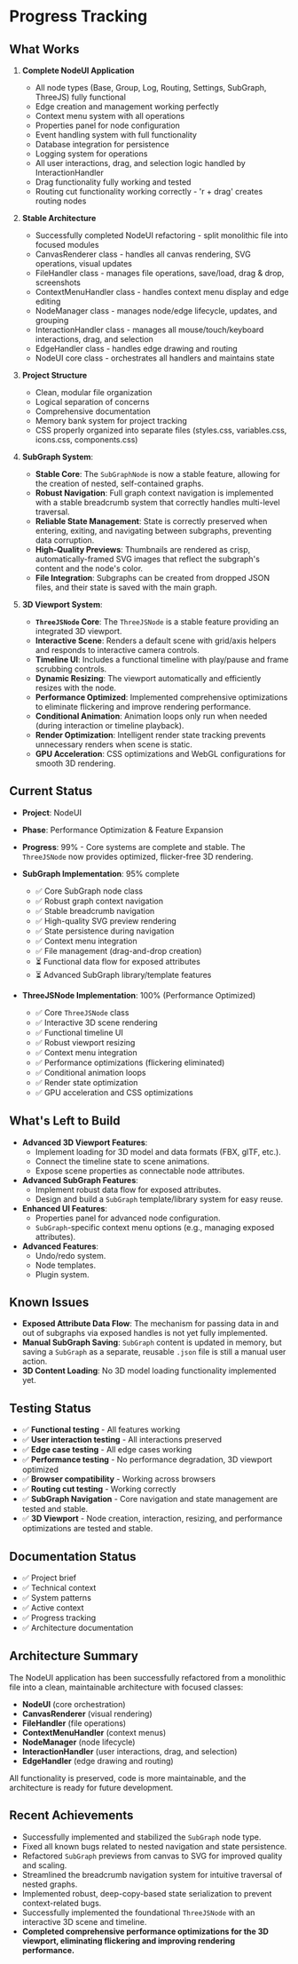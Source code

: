 # Progress Tracking

## What Works
1. **Complete NodeUI Application**
   - All node types (Base, Group, Log, Routing, Settings, SubGraph, ThreeJS) fully functional
   - Edge creation and management working perfectly
   - Context menu system with all operations
   - Properties panel for node configuration
   - Event handling system with full functionality
   - Database integration for persistence
   - Logging system for operations
   - All user interactions, drag, and selection logic handled by InteractionHandler
   - Drag functionality fully working and tested
   - Routing cut functionality working correctly - 'r + drag' creates routing nodes

2. **Stable Architecture**
   - Successfully completed NodeUI refactoring - split monolithic file into focused modules
   - CanvasRenderer class - handles all canvas rendering, SVG operations, visual updates
   - FileHandler class - manages file operations, save/load, drag & drop, screenshots
   - ContextMenuHandler class - handles context menu display and edge editing
   - NodeManager class - manages node/edge lifecycle, updates, and grouping
   - InteractionHandler class - manages all mouse/touch/keyboard interactions, drag, and selection
   - EdgeHandler class - handles edge drawing and routing
   - NodeUI core class - orchestrates all handlers and maintains state

3. **Project Structure**
   - Clean, modular file organization
   - Logical separation of concerns
   - Comprehensive documentation
   - Memory bank system for project tracking
   - CSS properly organized into separate files (styles.css, variables.css, icons.css, components.css)

4. **SubGraph System**:
   - **Stable Core**: The `SubGraphNode` is now a stable feature, allowing for the creation of nested, self-contained graphs.
   - **Robust Navigation**: Full graph context navigation is implemented with a stable breadcrumb system that correctly handles multi-level traversal.
   - **Reliable State Management**: State is correctly preserved when entering, exiting, and navigating between subgraphs, preventing data corruption.
   - **High-Quality Previews**: Thumbnails are rendered as crisp, automatically-framed SVG images that reflect the subgraph's content and the node's color.
   - **File Integration**: Subgraphs can be created from dropped JSON files, and their state is saved with the main graph.

5. **3D Viewport System**:
   - **`ThreeJSNode` Core**: The `ThreeJSNode` is a stable feature providing an integrated 3D viewport.
   - **Interactive Scene**: Renders a default scene with grid/axis helpers and responds to interactive camera controls.
   - **Timeline UI**: Includes a functional timeline with play/pause and frame scrubbing controls.
   - **Dynamic Resizing**: The viewport automatically and efficiently resizes with the node.
   - **Performance Optimized**: Implemented comprehensive optimizations to eliminate flickering and improve rendering performance.
   - **Conditional Animation**: Animation loops only run when needed (during interaction or timeline playback).
   - **Render Optimization**: Intelligent render state tracking prevents unnecessary renders when scene is static.
   - **GPU Acceleration**: CSS optimizations and WebGL configurations for smooth 3D rendering.

## Current Status
- **Project**: NodeUI
- **Phase**: Performance Optimization & Feature Expansion
- **Progress**: 99% - Core systems are complete and stable. The `ThreeJSNode` now provides optimized, flicker-free 3D rendering.
- **SubGraph Implementation**: 95% complete
  - ✅ Core SubGraph node class
  - ✅ Robust graph context navigation
  - ✅ Stable breadcrumb navigation
  - ✅ High-quality SVG preview rendering
  - ✅ State persistence during navigation
  - ✅ Context menu integration
  - ✅ File management (drag-and-drop creation)
  - ⏳ Functional data flow for exposed attributes
  - ⏳ Advanced SubGraph library/template features

- **ThreeJSNode Implementation**: 100% (Performance Optimized)
  - ✅ Core `ThreeJSNode` class
  - ✅ Interactive 3D scene rendering
  - ✅ Functional timeline UI
  - ✅ Robust viewport resizing
  - ✅ Context menu integration
  - ✅ Performance optimizations (flickering eliminated)
  - ✅ Conditional animation loops
  - ✅ Render state optimization
  - ✅ GPU acceleration and CSS optimizations

## What's Left to Build
- **Advanced 3D Viewport Features**:
  - Implement loading for 3D model and data formats (FBX, glTF, etc.).
  - Connect the timeline state to scene animations.
  - Expose scene properties as connectable node attributes.
- **Advanced SubGraph Features**: 
  - Implement robust data flow for exposed attributes.
  - Design and build a `SubGraph` template/library system for easy reuse.
- **Enhanced UI Features**:
  - Properties panel for advanced node configuration.
  - `SubGraph`-specific context menu options (e.g., managing exposed attributes).
- **Advanced Features**:
  - Undo/redo system.
  - Node templates.
  - Plugin system.

## Known Issues
- **Exposed Attribute Data Flow**: The mechanism for passing data in and out of subgraphs via exposed handles is not yet fully implemented.
- **Manual SubGraph Saving**: `SubGraph` content is updated in memory, but saving a `SubGraph` as a separate, reusable `.json` file is still a manual user action.
- **3D Content Loading**: No 3D model loading functionality implemented yet.

## Testing Status
- ✅ **Functional testing** - All features working
- ✅ **User interaction testing** - All interactions preserved
- ✅ **Edge case testing** - All edge cases working
- ✅ **Performance testing** - No performance degradation, 3D viewport optimized
- ✅ **Browser compatibility** - Working across browsers
- ✅ **Routing cut testing** - Working correctly
- ✅ **SubGraph Navigation** - Core navigation and state management are tested and stable.
- ✅ **3D Viewport** - Node creation, interaction, resizing, and performance optimizations are tested and stable.

## Documentation Status
- ✅ Project brief
- ✅ Technical context
- ✅ System patterns
- ✅ Active context
- ✅ Progress tracking
- ✅ Architecture documentation

## Architecture Summary
The NodeUI application has been successfully refactored from a monolithic file into a clean, maintainable architecture with focused classes:

- **NodeUI** (core orchestration)
- **CanvasRenderer** (visual rendering)
- **FileHandler** (file operations)
- **ContextMenuHandler** (context menus)
- **NodeManager** (node lifecycle)
- **InteractionHandler** (user interactions, drag, and selection)
- **EdgeHandler** (edge drawing and routing)

All functionality is preserved, code is more maintainable, and the architecture is ready for future development. 

## Recent Achievements
- Successfully implemented and stabilized the `SubGraph` node type.
- Fixed all known bugs related to nested navigation and state persistence.
- Refactored `SubGraph` previews from canvas to SVG for improved quality and scaling.
- Streamlined the breadcrumb navigation system for intuitive traversal of nested graphs.
- Implemented robust, deep-copy-based state serialization to prevent context-related bugs.
- Successfully implemented the foundational `ThreeJSNode` with an interactive 3D scene and timeline.
- **Completed comprehensive performance optimizations for the 3D viewport, eliminating flickering and improving rendering performance.** 